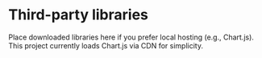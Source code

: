 # Third-party libraries

Place downloaded libraries here if you prefer local hosting (e.g., Chart.js).
This project currently loads Chart.js via CDN for simplicity.

